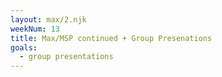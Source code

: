 ```yaml
---
layout: max/2.njk
weekNum: 13
title: Max/MSP continued + Group Presenations
goals:
  - group presentations
---
```

